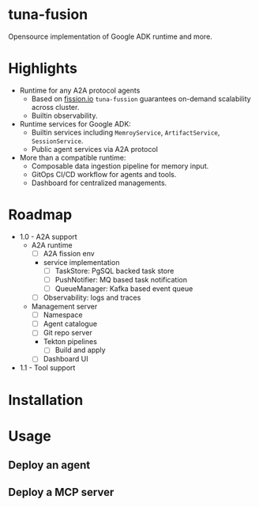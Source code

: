 # tuna-fusion

Opensource implementation of Google ADK runtime and more.

# Highlights

* Runtime for any A2A protocol agents
  * Based on [fission.io](https://fission.io/) `tuna-fussion` guarantees on-demand scalability across cluster.
  * Builtin observability.
* Runtime services for Google ADK:
  * Builtin services including `MemroyService`, `ArtifactService`, `SessionService`.
  * Public agent services via A2A protocol 
* More than a compatible runtime:
    * Composable data ingestion pipeline for memory input.  
    * GitOps CI/CD workflow for agents and tools.
    * Dashboard for centralized managements.


# Roadmap


* 1.0 - A2A support 
  * A2A runtime
    * [ ] A2A fission env
    * service implementation
      * [ ] TaskStore: PgSQL backed task store
      * [ ] PushNotifier: MQ based task notification
      * [ ] QueueManager: Kafka based event queue
    * [ ] Observability: logs and traces
  * Management server
    * [ ] Namespace
    * [ ] Agent catalogue
    * [ ] Git repo server
    * Tekton pipelines
      * [ ] Build and apply
    * [ ] Dashboard UI
* 1.1 - Tool support
  



# Installation

# Usage

## Deploy an agent

## Deploy a MCP server